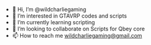 - 👋 Hi, I’m @wildcharliegaming
- 👀 I’m interested in GTAVRP codes and scripts
- 🌱 I’m currently learning scripting
- 💞️ I’m looking to collaborate on Scripts for Qbey core
- 📫 How to reach me wildcharliegaming@gmail.com 

<!---
wildcharliegaming/wildcharliegaming is a ✨ special ✨ repository because its `README.md` (this file) appears on your GitHub profile.
You can click the Preview link to take a look at your changes.
--->
